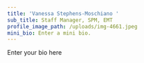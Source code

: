 ```yaml
---
title: 'Vanessa Stephens-Moschiano '
sub_title: Staff Manager, SPM, EMT
profile_image_path: /uploads/img-4661.jpeg
mini_bio: Enter a mini bio.
---
```

Enter your bio here